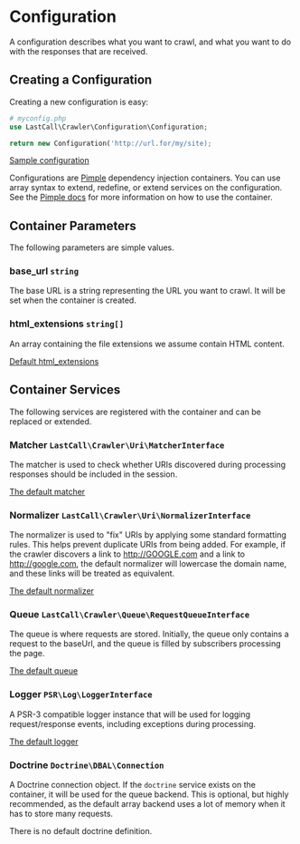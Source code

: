 Configuration
=============

A configuration describes what you want to crawl, and what you want to do with the responses that are received.

Creating a Configuration
------------------------
Creating a new configuration is easy:
```php
# myconfig.php
use LastCall\Crawler\Configuration\Configuration;

return new Configuration('http://url.for/my/site);
```

[Sample configuration](sample.php)

Configurations are [Pimple](http://pimple.sensiolabs.org/) dependency injection containers.  You can use array syntax to extend, redefine, or extend services on the configuration.  See the [Pimple docs](http://pimple.sensiolabs.org/) for more information on how to use the container. 

Container Parameters
--------------------
The following parameters are simple values.

### base_url `string`

The base URL is a string representing the URL you want to crawl.  It will be set when the container is created.

### html_extensions `string[]`

An array containing the file extensions we assume contain HTML content.

[Default html_extensions](../src/Configuration/ServiceProvider/MatcherServiceProvider.php)

Container Services
------------------
The following services are registered with the container and can be replaced or extended.

### Matcher `LastCall\Crawler\Uri\MatcherInterface`

The matcher is used to check whether URIs discovered during processing responses should be included in the session.

[The default matcher](../src/Configuration/ServiceProvider/MatcherServiceProvider.php)


### Normalizer `LastCall\Crawler\Uri\NormalizerInterface`

The normalizer is used to "fix" URIs by applying some standard formatting rules.  This helps prevent duplicate URIs from being added.  For example, if the crawler discovers a link to http://GOOGLE.com and a link to http://google.com, the default normalizer will lowercase the domain name, and these links will be treated as equivalent.

[The default normalizer](../src/Configuration/ServiceProvider/NormalizerServiceProvider.php)

### Queue `LastCall\Crawler\Queue\RequestQueueInterface`

The queue is where requests are stored.  Initially, the queue only contains a request to the baseUrl, and the queue is filled by subscribers processing the page. 

[The default queue](../src/Configuration/ServiceProvider/QueueServiceProvider.php)


### Logger `PSR\Log\LoggerInterface`

A PSR-3 compatible logger instance that will be used for logging request/response events, including exceptions during processing.

[The default logger](../src/Configuration/ServiceProvider/LoggerServiceProvider.php)

### Doctrine `Doctrine\DBAL\Connection`

A Doctrine connection object.  If the `doctrine` service exists on the container, it will be used for the queue backend.  This is optional, but highly recommended, as the default array backend uses a lot of memory when it has to store many requests.

There is no default doctrine definition.




